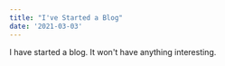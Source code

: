 ```yaml
---
title: "I've Started a Blog"
date: '2021-03-03'
---
```


I have started a blog. It won't have anything interesting.

